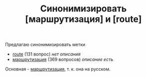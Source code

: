 ﻿---
title: "Синонимизировать [маршрутизация] и [route]"
se.owner.user_id: 507426
se.owner.display_name: "wchistow"
se.owner.link: "https://ru.meta.stackoverflow.com/users/507426/wchistow"
se.link: "https://ru.meta.stackoverflow.com/questions/14352/%d0%a1%d0%b8%d0%bd%d0%be%d0%bd%d0%b8%d0%bc%d0%b8%d0%b7%d0%b8%d1%80%d0%be%d0%b2%d0%b0%d1%82%d1%8c-%d0%bc%d0%b0%d1%80%d1%88%d1%80%d1%83%d1%82%d0%b8%d0%b7%d0%b0%d1%86%d0%b8%d1%8f-%d0%b8-route"
se.question_id: 14352
se.post_type: question
---
<p>Предлагаю синонимизировать метки</p>
<ul>
<li><a href="https://ru.stackoverflow.com/questions/tagged/route" class="s-tag post-tag" title="показать вопросы с меткой [route]" aria-label="показать вопросы с меткой [route]" rel="tag" aria-labelledby="tag-route-tooltip-container" data-tag-menu-origin="Unknown">route</a> (131 вопрос) <em>нет описания</em></li>
<li><a href="https://ru.stackoverflow.com/questions/tagged/%d0%bc%d0%b0%d1%80%d1%88%d1%80%d1%83%d1%82%d0%b8%d0%b7%d0%b0%d1%86%d0%b8%d1%8f" class="s-tag post-tag" title="показать вопросы с меткой [маршрутизация]" aria-label="показать вопросы с меткой [маршрутизация]" rel="tag" aria-labelledby="tag-маршрутизация-tooltip-container" data-tag-menu-origin="Unknown">маршрутизация</a> (369 вопросов) <em>описание есть</em></li>
</ul>
<p>Основная - <a href="https://ru.stackoverflow.com/questions/tagged/%d0%bc%d0%b0%d1%80%d1%88%d1%80%d1%83%d1%82%d0%b8%d0%b7%d0%b0%d1%86%d0%b8%d1%8f" class="s-tag post-tag" title="показать вопросы с меткой [маршрутизация]" aria-label="показать вопросы с меткой [маршрутизация]" rel="tag" aria-labelledby="tag-маршрутизация-tooltip-container" data-tag-menu-origin="Unknown">маршрутизация</a>, т. к. она на русском.</p>

